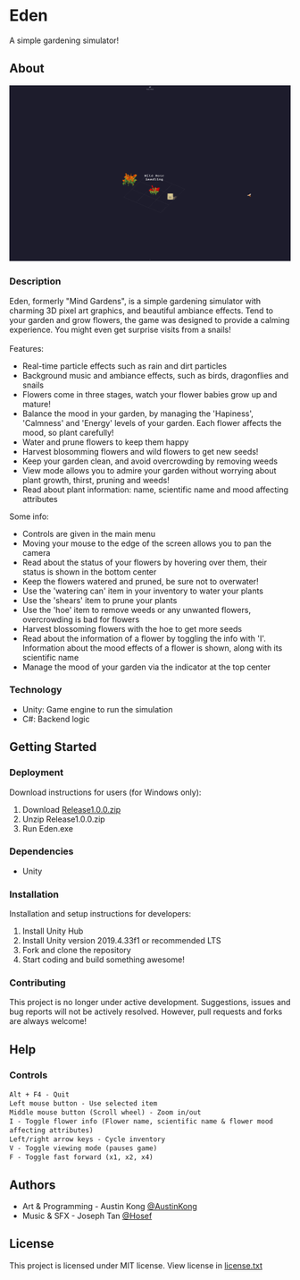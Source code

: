# Eden
A simple gardening simulator!
## About
![Image](Image.png)
### Description
Eden, formerly "Mind Gardens", is a simple gardening simulator with charming 3D pixel art graphics, and beautiful ambiance effects. Tend to your garden and grow flowers, the game was designed to provide a calming experience. You might even get surprise visits from a snails!
<br><br>
Features:

* Real-time particle effects such as rain and dirt particles
* Background music and ambiance effects, such as birds, dragonflies and snails
* Flowers come in three stages, watch your flower babies grow up and mature!
* Balance the mood in your garden, by managing the 'Hapiness', 'Calmness' and 'Energy' levels of your garden. Each flower affects the mood, so plant carefully!
* Water and prune flowers to keep them happy
* Harvest blosomming flowers and wild flowers to get new seeds!
* Keep your garden clean, and avoid overcrowding by removing weeds
* View mode allows you to admire your garden without worrying about plant growth, thirst, pruning and weeds!
* Read about plant information: name, scientific name and mood affecting attributes

Some info:
* Controls are given in the main menu
* Moving your mouse to the edge of the screen allows you to pan the camera
* Read about the status of your flowers by hovering over them, their status is shown in the bottom center
* Keep the flowers watered and pruned, be sure not to overwater!
* Use the 'watering can' item in your inventory to water your plants
* Use the 'shears' item to prune your plants
* Use the 'hoe' item to remove weeds or any unwanted flowers, overcrowding is bad for flowers
* Harvest blossoming flowers with the hoe to get more seeds
* Read about the information of a flower by toggling the info with 'I'. Information about the mood effects of a flower is shown, along with its scientific name
* Manage the mood of your garden via the indicator at the top center

### Technology
* Unity: Game engine to run the simulation
* C#: Backend logic
## Getting Started
### Deployment
Download instructions for users (for Windows only):
1. Download [Release1.0.0.zip](https://github.com/AustinKong/Helios/releases/tag/1.0.0)
2. Unzip Release1.0.0.zip
3. Run Eden.exe
### Dependencies
* Unity
### Installation
Installation and setup instructions for developers:
1. Install Unity Hub
2. Install Unity version 2019.4.33f1 or recommended LTS
3. Fork and clone the repository
4. Start coding and build something awesome!
### Contributing
This project is no longer under active development. Suggestions, issues and bug reports will not be actively resolved. However, pull requests and forks are always welcome!
## Help
### Controls
	Alt + F4 - Quit
	Left mouse button - Use selected item
	Middle mouse button (Scroll wheel) - Zoom in/out
	I - Toggle flower info (Flower name, scientific name & flower mood affecting attributes)
	Left/right arrow keys - Cycle inventory
	V - Toggle viewing mode (pauses game)
	F - Toggle fast forward (x1, x2, x4)
	
## Authors
* Art & Programming - Austin Kong [@AustinKong](https://github.com/AustinKong)
* Music & SFX - Joseph Tan [@Hosef](https://github.com/Hosef99)
## License
This project is licensed under MIT license. View license in [license.txt](license.txt)
